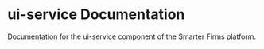 # ui-service Documentation

Documentation for the ui-service component of the Smarter Firms platform.

